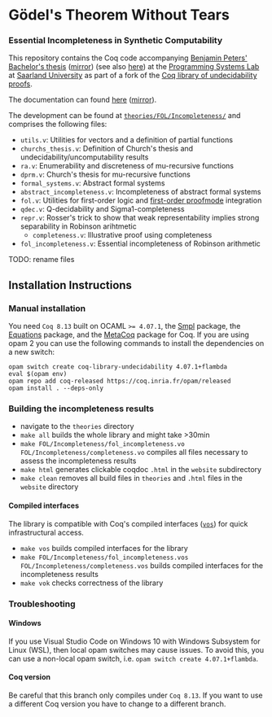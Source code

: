 # Gödel's Theorem Without Tears 
### Essential Incompleteness in Synthetic Computability

This repository contains the Coq code accompanying [Benjamin Peters' Bachelor's thesis](TODO) ([mirror](TODO)) (see also [here](TODO)) at the [Programming Systems Lab](TODO) at [Saarland University](TODO) as part of a fork of the [Coq library of undecidability proofs](TODO).

The documentation can found [here](TODO) ([mirror](TODO)).

The development can be found at [`theories/FOL/Incompleteness/`](TODO) and comprises the following files:
- `utils.v`: Utilities for vectors and a definition of partial functions
- `churchs_thesis.v`: Definition of Church's thesis and undecidability/uncomputability results
- `ra.v`: Enumerability and discreteness of mu-recursive functions
- `dprm.v`: Church's thesis for mu-recursive functions
- `formal_systems.v`: Abstract formal systems
- `abstract_incompleteness.v`: Incompleteness of abstract formal systems
- `fol.v`: Utilities for first-order logic and [first-order proofmode](TODO) integration 
- `qdec.v`: Q-decidability and Sigma1-completeness
- `repr.v`: Rosser's trick to show that weak representability implies strong separability in Robinson arihtmetic
    - `completeness.v`: Illustrative proof using completeness
- `fol_incompleteness.v`: Essential incompleteness of Robinson arithmetic

TODO: rename files



## Installation Instructions

### Manual installation

You need `Coq 8.13` built on OCAML `>= 4.07.1`, the [Smpl](https://github.com/uds-psl/smpl) package, the [Equations](https://mattam82.github.io/Coq-Equations/) package, and the [MetaCoq](https://metacoq.github.io/metacoq/) package for Coq. If you are using opam 2 you can use the following commands to install the dependencies on a new switch:

```
opam switch create coq-library-undecidability 4.07.1+flambda
eval $(opam env)
opam repo add coq-released https://coq.inria.fr/opam/released
opam install . --deps-only
```

### Building the incompleteness results

- navigate to the `theories` directory
- `make all` builds the whole library and might take >30min
- `make FOL/Incompleteness/fol_incompleteness.vo FOL/Incompleteness/completeness.vo` compiles all files necessary to assess the incompleteness results
- `make html` generates clickable coqdoc `.html` in the `website` subdirectory
- `make clean` removes all build files in `theories` and `.html` files in the `website` directory

#### Compiled interfaces

The library is compatible with Coq's compiled interfaces ([`vos`](https://coq.inria.fr/refman/practical-tools/coq-commands.html#compiled-interfaces-produced-using-vos)) for quick infrastructural access.

- `make vos` builds compiled interfaces for the library
- `make FOL/Incompleteness/fol_incompleteness.vos FOL/Incompleteness/completeness.vos` builds compiled interfaces for the incompleteness results
- `make vok` checks correctness of the library 

### Troubleshooting

#### Windows

If you use Visual Studio Code on Windows 10 with Windows Subsystem for Linux (WSL), then local opam switches may cause issues.
To avoid this, you can use a non-local opam switch, i.e. `opam switch create 4.07.1+flambda`.

#### Coq version

Be careful that this branch only compiles under `Coq 8.13`. If you want to use a different Coq version you have to change to a different branch.

